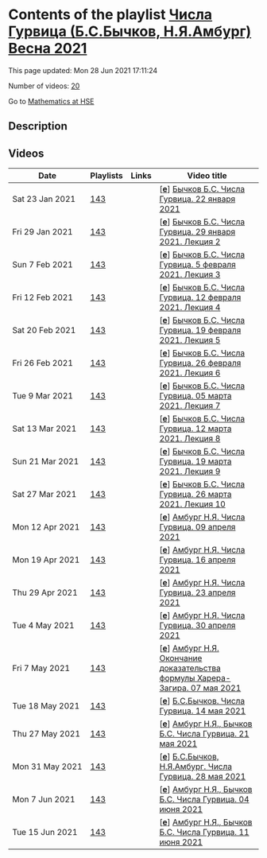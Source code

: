 # Contents of the playlist [Числа Гурвица (Б.С.Бычков, Н.Я.Амбург) Весна 2021](https://www.youtube.com/playlist?list=PLq3E5oubNNoDb8DPyukPrE1ajKLCSLEOy)

This page updated: Mon 28 Jun 2021 17:11:24

Number of videos: [20](#videos)

Go to [Mathematics at HSE](../README.md)

## Description



## Videos

|Date|Playlists|Links|Video title|
|---|---|---|---|
| Sat&nbsp;23&nbsp;Jan&nbsp;2021 | [143](../playlists/143 "Числа Гурвица (Б.С.Бычков, Н.Я.Амбург) Весна 2021") |  | [[**e**](https://studio.youtube.com/video/RLVlu06ss7k/edit "Edit")] [Бычков Б.С. Числа Гурвица.  22 января 2021](https://www.youtube.com/watch?v=RLVlu06ss7k&list=PLq3E5oubNNoDb8DPyukPrE1ajKLCSLEOy "Лекция 1") |
| Fri&nbsp;29&nbsp;Jan&nbsp;2021 | [143](../playlists/143 "Числа Гурвица (Б.С.Бычков, Н.Я.Амбург) Весна 2021") |  | [[**e**](https://studio.youtube.com/video/NOaoRycB474/edit "Edit")] [Бычков Б.С. Числа Гурвица. 29 января 2021. Лекция 2](https://www.youtube.com/watch?v=NOaoRycB474&list=PLq3E5oubNNoDb8DPyukPrE1ajKLCSLEOy "Лекция 2") |
| Sun&nbsp;7&nbsp;Feb&nbsp;2021 | [143](../playlists/143 "Числа Гурвица (Б.С.Бычков, Н.Я.Амбург) Весна 2021") |  | [[**e**](https://studio.youtube.com/video/QbIuH_k8GGA/edit "Edit")] [Бычков Б.С. Числа Гурвица. 5 февраля 2021. Лекция 3](https://www.youtube.com/watch?v=QbIuH_k8GGA&list=PLq3E5oubNNoDb8DPyukPrE1ajKLCSLEOy) |
| Fri&nbsp;12&nbsp;Feb&nbsp;2021 | [143](../playlists/143 "Числа Гурвица (Б.С.Бычков, Н.Я.Амбург) Весна 2021") |  | [[**e**](https://studio.youtube.com/video/LEyoPIafVwE/edit "Edit")] [Бычков Б.С. Числа Гурвица. 12 февраля 2021. Лекция 4](https://www.youtube.com/watch?v=LEyoPIafVwE&list=PLq3E5oubNNoDb8DPyukPrE1ajKLCSLEOy) |
| Sat&nbsp;20&nbsp;Feb&nbsp;2021 | [143](../playlists/143 "Числа Гурвица (Б.С.Бычков, Н.Я.Амбург) Весна 2021") |  | [[**e**](https://studio.youtube.com/video/ooEm_BK6byc/edit "Edit")] [Бычков Б.С. Числа Гурвица. 19 февраля 2021. Лекция 5](https://www.youtube.com/watch?v=ooEm_BK6byc&list=PLq3E5oubNNoDb8DPyukPrE1ajKLCSLEOy) |
| Fri&nbsp;26&nbsp;Feb&nbsp;2021 | [143](../playlists/143 "Числа Гурвица (Б.С.Бычков, Н.Я.Амбург) Весна 2021") |  | [[**e**](https://studio.youtube.com/video/PCJ0u0w3gdY/edit "Edit")] [Бычков Б.С. Числа Гурвица. 26 февраля 2021. Лекция 6](https://www.youtube.com/watch?v=PCJ0u0w3gdY&list=PLq3E5oubNNoDb8DPyukPrE1ajKLCSLEOy) |
| Tue&nbsp;9&nbsp;Mar&nbsp;2021 | [143](../playlists/143 "Числа Гурвица (Б.С.Бычков, Н.Я.Амбург) Весна 2021") |  | [[**e**](https://studio.youtube.com/video/ptxqYaixYaU/edit "Edit")] [Бычков Б.С. Числа Гурвица. 05 марта 2021. Лекция 7](https://www.youtube.com/watch?v=ptxqYaixYaU&list=PLq3E5oubNNoDb8DPyukPrE1ajKLCSLEOy) |
| Sat&nbsp;13&nbsp;Mar&nbsp;2021 | [143](../playlists/143 "Числа Гурвица (Б.С.Бычков, Н.Я.Амбург) Весна 2021") |  | [[**e**](https://studio.youtube.com/video/Tqd3kaX7J3A/edit "Edit")] [Бычков Б.С. Числа Гурвица. 12 марта 2021. Лекция 8](https://www.youtube.com/watch?v=Tqd3kaX7J3A&list=PLq3E5oubNNoDb8DPyukPrE1ajKLCSLEOy) |
| Sun&nbsp;21&nbsp;Mar&nbsp;2021 | [143](../playlists/143 "Числа Гурвица (Б.С.Бычков, Н.Я.Амбург) Весна 2021") |  | [[**e**](https://studio.youtube.com/video/Gf3j-s70-fw/edit "Edit")] [Бычков Б.С. Числа Гурвица. 19 марта 2021. Лекция 9](https://www.youtube.com/watch?v=Gf3j-s70-fw&list=PLq3E5oubNNoDb8DPyukPrE1ajKLCSLEOy) |
| Sat&nbsp;27&nbsp;Mar&nbsp;2021 | [143](../playlists/143 "Числа Гурвица (Б.С.Бычков, Н.Я.Амбург) Весна 2021") |  | [[**e**](https://studio.youtube.com/video/q_HC44esYt8/edit "Edit")] [Бычков Б.С. Числа Гурвица. 26 марта 2021. Лекция 10](https://www.youtube.com/watch?v=q_HC44esYt8&list=PLq3E5oubNNoDb8DPyukPrE1ajKLCSLEOy) |
| Mon&nbsp;12&nbsp;Apr&nbsp;2021 | [143](../playlists/143 "Числа Гурвица (Б.С.Бычков, Н.Я.Амбург) Весна 2021") |  | [[**e**](https://studio.youtube.com/video/uulW2QnfeXo/edit "Edit")] [Амбург Н.Я.  Числа Гурвица.  09 апреля 2021](https://www.youtube.com/watch?v=uulW2QnfeXo&list=PLq3E5oubNNoDb8DPyukPrE1ajKLCSLEOy) |
| Mon&nbsp;19&nbsp;Apr&nbsp;2021 | [143](../playlists/143 "Числа Гурвица (Б.С.Бычков, Н.Я.Амбург) Весна 2021") |  | [[**e**](https://studio.youtube.com/video/CddwO-9uzmw/edit "Edit")] [Амбург Н.Я. Числа Гурвица. 16 апреля 2021](https://www.youtube.com/watch?v=CddwO-9uzmw&list=PLq3E5oubNNoDb8DPyukPrE1ajKLCSLEOy) |
| Thu&nbsp;29&nbsp;Apr&nbsp;2021 | [143](../playlists/143 "Числа Гурвица (Б.С.Бычков, Н.Я.Амбург) Весна 2021") |  | [[**e**](https://studio.youtube.com/video/4uVUREK4Y1E/edit "Edit")] [Амбург Н.Я. Числа Гурвица. 23 апреля 2021](https://www.youtube.com/watch?v=4uVUREK4Y1E&list=PLq3E5oubNNoDb8DPyukPrE1ajKLCSLEOy) |
| Tue&nbsp;4&nbsp;May&nbsp;2021 | [143](../playlists/143 "Числа Гурвица (Б.С.Бычков, Н.Я.Амбург) Весна 2021") |  | [[**e**](https://studio.youtube.com/video/BTIuqPVkcgU/edit "Edit")] [Амбург Н.Я. Числа Гурвица. 30 апреля 2021](https://www.youtube.com/watch?v=BTIuqPVkcgU&list=PLq3E5oubNNoDb8DPyukPrE1ajKLCSLEOy) |
| Fri&nbsp;7&nbsp;May&nbsp;2021 | [143](../playlists/143 "Числа Гурвица (Б.С.Бычков, Н.Я.Амбург) Весна 2021") |  | [[**e**](https://studio.youtube.com/video/lcwTxiTi2SY/edit "Edit")] [Амбург Н.Я. Окончание доказательства формулы Харера-Загира. 07 мая 2021](https://www.youtube.com/watch?v=lcwTxiTi2SY&list=PLq3E5oubNNoDb8DPyukPrE1ajKLCSLEOy "Числа Гурвица. Лекция 07 мая 2021") |
| Tue&nbsp;18&nbsp;May&nbsp;2021 | [143](../playlists/143 "Числа Гурвица (Б.С.Бычков, Н.Я.Амбург) Весна 2021") |  | [[**e**](https://studio.youtube.com/video/cGw3KI69d1Y/edit "Edit")] [Б.С.Бычков.  Числа Гурвица. 14 мая 2021](https://www.youtube.com/watch?v=cGw3KI69d1Y&list=PLq3E5oubNNoDb8DPyukPrE1ajKLCSLEOy) |
| Thu&nbsp;27&nbsp;May&nbsp;2021 | [143](../playlists/143 "Числа Гурвица (Б.С.Бычков, Н.Я.Амбург) Весна 2021") |  | [[**e**](https://studio.youtube.com/video/Z0Coun3rFxI/edit "Edit")] [Амбург Н.Я., Бычков Б.С. Числа Гурвица. 21 мая 2021](https://www.youtube.com/watch?v=Z0Coun3rFxI&list=PLq3E5oubNNoDb8DPyukPrE1ajKLCSLEOy) |
| Mon&nbsp;31&nbsp;May&nbsp;2021 | [143](../playlists/143 "Числа Гурвица (Б.С.Бычков, Н.Я.Амбург) Весна 2021") |  | [[**e**](https://studio.youtube.com/video/MtOjVHJtkDI/edit "Edit")] [Б.С.Бычков, Н.Я.Амбург. Числа Гурвица.  28 мая  2021](https://www.youtube.com/watch?v=MtOjVHJtkDI&list=PLq3E5oubNNoDb8DPyukPrE1ajKLCSLEOy) |
| Mon&nbsp;7&nbsp;Jun&nbsp;2021 | [143](../playlists/143 "Числа Гурвица (Б.С.Бычков, Н.Я.Амбург) Весна 2021") |  | [[**e**](https://studio.youtube.com/video/xhyy4xMP_Wg/edit "Edit")] [Амбург Н.Я., Бычков Б.С.  Числа Гурвица. 04 июня 2021](https://www.youtube.com/watch?v=xhyy4xMP_Wg&list=PLq3E5oubNNoDb8DPyukPrE1ajKLCSLEOy) |
| Tue&nbsp;15&nbsp;Jun&nbsp;2021 | [143](../playlists/143 "Числа Гурвица (Б.С.Бычков, Н.Я.Амбург) Весна 2021") |  | [[**e**](https://studio.youtube.com/video/K4hkmV_mgmk/edit "Edit")] [Амбург Н.Я., Бычков Б.С. Числа Гурвица. 11 июня 2021](https://www.youtube.com/watch?v=K4hkmV_mgmk&list=PLq3E5oubNNoDb8DPyukPrE1ajKLCSLEOy) |
